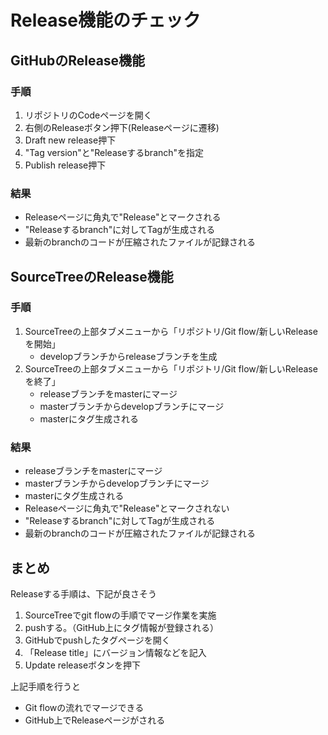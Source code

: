 # Release機能のチェック

## GitHubのRelease機能

### 手順

1. リポジトリのCodeページを開く
2. 右側のReleaseボタン押下(Releaseページに遷移)
3. Draft new release押下
4. "Tag version"と"Releaseするbranch"を指定
5. Publish release押下

### 結果

- Releaseページに角丸で"Release"とマークされる
- "Releaseするbranch"に対してTagが生成される
- 最新のbranchのコードが圧縮されたファイルが記録される

## SourceTreeのRelease機能

### 手順

1. SourceTreeの上部タブメニューから「リポジトリ/Git flow/新しいReleaseを開始」  
   - developブランチからreleaseブランチを生成
2. SourceTreeの上部タブメニューから「リポジトリ/Git flow/新しいReleaseを終了」  
   - releaseブランチをmasterにマージ
   - masterブランチからdevelopブランチにマージ
   - masterにタグ生成される

### 結果

- releaseブランチをmasterにマージ
- masterブランチからdevelopブランチにマージ
- masterにタグ生成される
- Releaseページに角丸で"Release"とマークされない
- "Releaseするbranch"に対してTagが生成される
- 最新のbranchのコードが圧縮されたファイルが記録される

## まとめ

Releaseする手順は、下記が良さそう

1. SourceTreeでgit flowの手順でマージ作業を実施
2. pushする。（GitHub上にタグ情報が登録される）
3. GitHubでpushしたタグページを開く
4. 「Release title」にバージョン情報などを記入
5. Update releaseボタンを押下

上記手順を行うと

- Git flowの流れでマージできる
- GitHub上でReleaseページがされる
